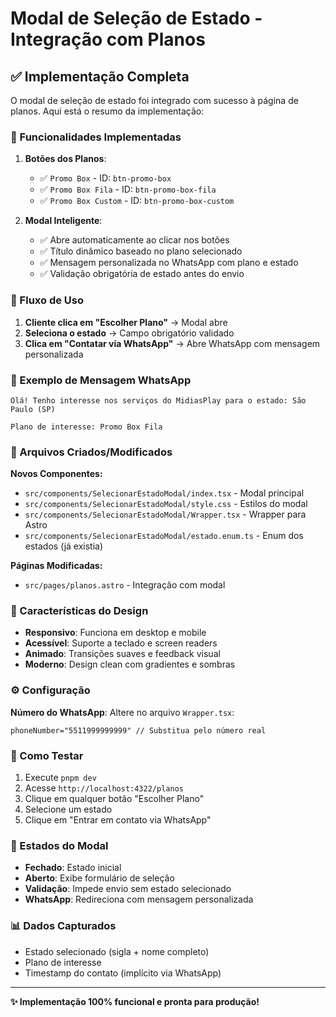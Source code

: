 # Modal de Seleção de Estado - Integração com Planos

## ✅ Implementação Completa

O modal de seleção de estado foi integrado com sucesso à página de planos. Aqui está o resumo da implementação:

### 🎯 Funcionalidades Implementadas

1. **Botões dos Planos**:
   - ✅ `Promo Box` - ID: `btn-promo-box`
   - ✅ `Promo Box Fila` - ID: `btn-promo-box-fila`  
   - ✅ `Promo Box Custom` - ID: `btn-promo-box-custom`

2. **Modal Inteligente**:
   - ✅ Abre automaticamente ao clicar nos botões
   - ✅ Título dinâmico baseado no plano selecionado
   - ✅ Mensagem personalizada no WhatsApp com plano e estado
   - ✅ Validação obrigatória de estado antes do envio

### 📱 Fluxo de Uso

1. **Cliente clica em "Escolher Plano"** → Modal abre
2. **Seleciona o estado** → Campo obrigatório validado
3. **Clica em "Contatar via WhatsApp"** → Abre WhatsApp com mensagem personalizada

### 💬 Exemplo de Mensagem WhatsApp

```
Olá! Tenho interesse nos serviços do MidiasPlay para o estado: São Paulo (SP)

Plano de interesse: Promo Box Fila
```

### 🔧 Arquivos Criados/Modificados

**Novos Componentes:**
- `src/components/SelecionarEstadoModal/index.tsx` - Modal principal
- `src/components/SelecionarEstadoModal/style.css` - Estilos do modal
- `src/components/SelecionarEstadoModal/Wrapper.tsx` - Wrapper para Astro
- `src/components/SelecionarEstadoModal/estado.enum.ts` - Enum dos estados (já existia)

**Páginas Modificadas:**
- `src/pages/planos.astro` - Integração com modal

### 🎨 Características do Design

- **Responsivo**: Funciona em desktop e mobile
- **Acessível**: Suporte a teclado e screen readers
- **Animado**: Transições suaves e feedback visual
- **Moderno**: Design clean com gradientes e sombras

### ⚙️ Configuração

**Número do WhatsApp**: Altere no arquivo `Wrapper.tsx`:
```tsx
phoneNumber="5511999999999" // Substitua pelo número real
```

### 🚀 Como Testar

1. Execute `pnpm dev`
2. Acesse `http://localhost:4322/planos`
3. Clique em qualquer botão "Escolher Plano"
4. Selecione um estado
5. Clique em "Entrar em contato via WhatsApp"

### 🔄 Estados do Modal

- **Fechado**: Estado inicial
- **Aberto**: Exibe formulário de seleção
- **Validação**: Impede envio sem estado selecionado
- **WhatsApp**: Redireciona com mensagem personalizada

### 📊 Dados Capturados

- Estado selecionado (sigla + nome completo)
- Plano de interesse
- Timestamp do contato (implícito via WhatsApp)

---

**✨ Implementação 100% funcional e pronta para produção!**